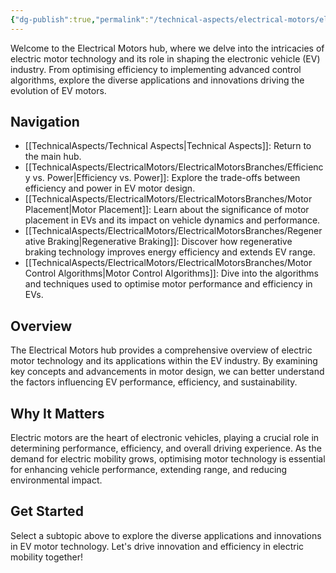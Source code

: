 ```yaml
---
{"dg-publish":true,"permalink":"/technical-aspects/electrical-motors/electrical-motors/"}
---
```


Welcome to the Electrical Motors hub, where we delve into the intricacies of electric motor technology and its role in shaping the electronic vehicle (EV) industry. From optimising efficiency to implementing advanced control algorithms, explore the diverse applications and innovations driving the evolution of EV motors.

## Navigation

- [[TechnicalAspects/Technical Aspects\|Technical Aspects]]: Return to the main hub.
- [[TechnicalAspects/ElectricalMotors/ElectricalMotorsBranches/Efficiency vs. Power\|Efficiency vs. Power]]: Explore the trade-offs between efficiency and power in EV motor design.
- [[TechnicalAspects/ElectricalMotors/ElectricalMotorsBranches/Motor Placement\|Motor Placement]]: Learn about the significance of motor placement in EVs and its impact on vehicle dynamics and performance.
- [[TechnicalAspects/ElectricalMotors/ElectricalMotorsBranches/Regenerative Braking\|Regenerative Braking]]: Discover how regenerative braking technology improves energy efficiency and extends EV range.
- [[TechnicalAspects/ElectricalMotors/ElectricalMotorsBranches/Motor Control Algorithms\|Motor Control Algorithms]]: Dive into the algorithms and techniques used to optimise motor performance and efficiency in EVs.

## Overview

The Electrical Motors hub provides a comprehensive overview of electric motor technology and its applications within the EV industry. By examining key concepts and advancements in motor design, we can better understand the factors influencing EV performance, efficiency, and sustainability.

## Why It Matters

Electric motors are the heart of electronic vehicles, playing a crucial role in determining performance, efficiency, and overall driving experience. As the demand for electric mobility grows, optimising motor technology is essential for enhancing vehicle performance, extending range, and reducing environmental impact.

## Get Started

Select a subtopic above to explore the diverse applications and innovations in EV motor technology. Let's drive innovation and efficiency in electric mobility together!


